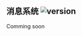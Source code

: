 ## 消息系统 ![version](https://img.shields.io/github/release/ztbcms/ztbcms-Message.svg?maxAge=36000)

Comming soon

